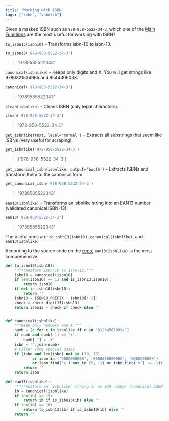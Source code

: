 ```yaml
---
title: "Working with ISBN"
tags: ["isbn", "isbnlib"]
---
```


Given a masked ISBN such as `978-958-5522-34-3`, which one of the [Main Functions](https://github.com/xlcnd/isbnlib#main-functions) are the most useful for working with ISBN?

`to_isbn13(isbn10)` - Transforms isbn-10 to isbn-13.

```py
to_isbn13('978-958-5522-34-3')
```
> '9789585522343'

`canonical(isbnlike)` - Keeps only digits and X. You will get strings like 9780321534965 and 954430603X.

```py
canonical('978-958-5522-34-3')
```
> '9789585522343'
    
`clean(isbnlike)` - Cleans ISBN (only legal characters).

```py
clean('978-958-5522-34-3')
```
> '978-958-5522-34-3'

`get_isbnlike(text, level='normal')` - Extracts all substrings that seem like ISBNs (very useful for scraping).

```py
get_isbnlike('978-958-5522-34-3')
```
> ['978-958-5522-34-3']
    
`get_canonical_isbn(isbnlike, output='bouth')` - Extracts ISBNs and transform them to the canonical form.

```py
get_canonical_isbn('978-958-5522-34-3')
```
> '9789585522343'
    
`ean13(isbnlike)` - Transforms an isbnlike string into an EAN13 number (validated canonical ISBN-13).

```py
ean13('978-958-5522-34-3')
```
> '9789585522343'

The useful ones are: `to_isbn13(isbn10)`, `canonical(isbnlike)`, and `ean13(isbnlike)`


According to the source code on the [repo](https://github.com/xlcnd/isbnlib/blob/dev/isbnlib/_core.py), `ean13(isbnlike)` is the most comprehensive.
```py
def to_isbn13(isbn10):
    """Transform isbn-10 to isbn-13."""
    isbn10 = canonical(isbn10)
    if len(isbn10) == 13 and is_isbn13(isbn10):
        return isbn10
    if not is_isbn10(isbn10):
        return ''
    isbn13 = ISBN13_PREFIX + isbn10[:-1]
    check = check_digit13(isbn13)
    return isbn13 + check if check else ''


def canonical(isbnlike):
    """Keep only numbers and X."""
    numb = [c for c in isbnlike if c in '0123456789Xx']
    if numb and numb[-1] == 'x':
        numb[-1] = 'X'
    isbn = ''.join(numb)
    # Filter some special cases
    if (isbn and len(isbn) not in (10, 13)
            or isbn in ('0000000000', '0000000000000', '000000000X')
            or isbn.find('X') not in (9, -1) or isbn.find('x') != -1):
        return ''
    return isbn
    
def ean13(isbnlike):
    """Transform an `isbnlike` string in an EAN number (canonical ISBN-13)."""
    ib = canonical(isbnlike)
    if len(ib) == 13:
        return ib if is_isbn13(ib) else ''
    if len(ib) == 10:
        return to_isbn13(ib) if is_isbn10(ib) else ''
    return ''
```
